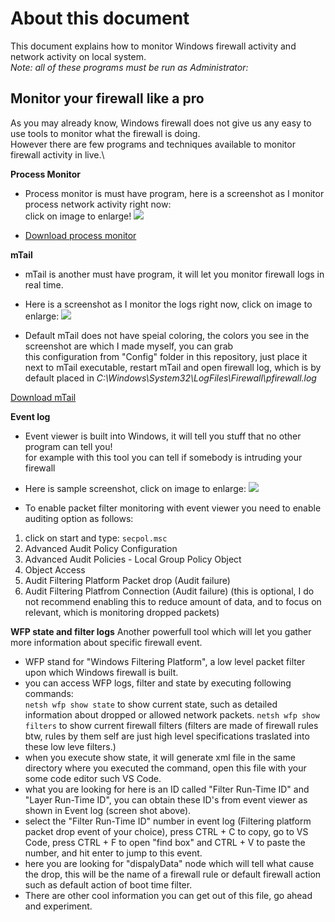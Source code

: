 # About this document
This document explains how to monitor Windows firewall activity and network activity on local system.\
*Note: all of these programs must be run as Administrator:*

## Monitor your firewall like a pro
As you may already know, Windows firewall does not give us any easy to use tools to monitor what the firewall is doing.\
However there are few programs and techniques available to monitor firewall activity in live.\

**Process Monitor**
- Process monitor is must have program, here is a screenshot as I monitor process network activity right now:\
click on image to enlarge!
![](https://i.imgur.com/wNtDw8D.png)

- [Download process monitor](https://docs.microsoft.com/en-us/sysinternals/downloads/procmon)

**mTail**
- mTail is another must have program, it will let you monitor firewall logs in real time.
- Here is a screenshot as I monitor the logs right now, click on image to enlarge:
![](https://i.imgur.com/ljHcJss.png)

- Default mTail does not have speial coloring, the colors you see in the screenshot are which I made myself, you can grab\
this configuration from "Config" folder in this repository, just place it next to mTail executable, restart mTail and 
open firewall log, which is by default placed in *C:\Windows\System32\LogFiles\Firewall\pfirewall.log*

[Download mTail](http://ophilipp.free.fr/op_tail.htm)

**Event log**
- Event viewer is built into Windows, it will tell you stuff that no other program can tell you!\
for example with this tool you can tell if somebody is intruding your firewall
- Here is sample screenshot, click on image to enlarge:
![](https://i.imgur.com/8vo7aYD.png)

- To enable packet filter monitoring with event viewer you need to enable auditing option as follows:
1. click on start and type: `secpol.msc`
2. Advanced Audit Policy Configuration
3. Advanced Audit Policies - Local Group Policy Object
4. Object Access
5. Audit Filtering Platform Packet drop (Audit failure)
6. Audit Filtering Platfrom Connection (Audit failure) (this is optional, I do not recommend enabling this to reduce amount of data,
and to focus on relevant, which is monitoring dropped packets)

**WFP state and filter logs**
Another powerfull tool which will let you gather more information about specific firewall event.

- WFP stand for "Windows Filtering Platform", a low level packet filter upon which Windows firewall is built.
- you can access WFP logs, filter and state by executing following commands:\
```netsh wfp show state``` to show current state, such as detailed information about dropped or allowed network packets.
```netsh wfp show filters``` to show current firewall filters (filters are made of firewall rules btw, rules by them self are just high level specifications traslated into these low leve filters.)
- when you execute show state, it will generate xml file in the same directory where you executed the command, open this file with
your some code editor such VS Code.
- what you are looking for here is an ID called "Filter Run-Time ID" and "Layer Run-Time ID", you can obtain these ID's from event viewer as shown in Event log (screen shot above).
- select the "Filter Run-Time ID" number in event log (Filtering platform packet drop event of your choice), press CTRL + C to copy, go to VS Code, press CTRL + F to open "find box" and CTRL + V to paste the number, and hit enter to jump to this event.
- here you are looking for "dispalyData" node which will tell what cause the drop, this will be the name of a firewall rule or default firewall action such as default action of boot time filter.
- There are other cool information you can get out of this file, go ahead and experiment.



